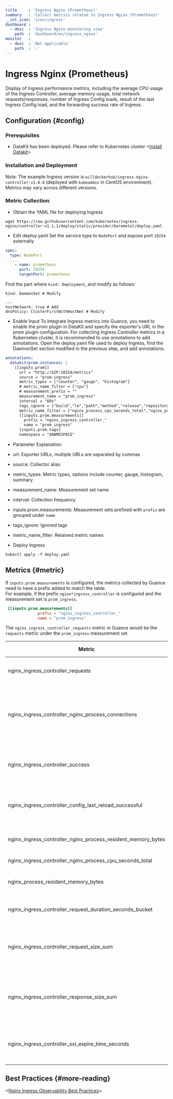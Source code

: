 ```yaml
---
title     : 'Ingress Nginx (Prometheus)'
summary   : 'Collect metrics related to Ingress Nginx (Prometheus)'
__int_icon: 'icon/ingress'
dashboard :
  - desc  : 'Ingress Nginx monitoring view'
    path  : 'dashboard/en/ingress_nginx'
monitor   :
  - desc  : 'Not applicable'
    path  : '-'
---
```


<!-- markdownlint-disable MD025 -->
# Ingress Nginx (Prometheus)
<!-- markdownlint-enable -->


Display of Ingress performance metrics, including the average CPU usage of the Ingress Controller, average memory usage, total network requests/responses, number of Ingress Config loads, result of the last Ingress Config load, and the forwarding success rate of Ingress.


## Configuration {#config}

### Prerequisites

- DataKit has been deployed. Please refer to Kubernetes cluster <[Install Datakit](../datakit/datakit-daemonset-deploy.md)>

### Installation and Deployment
Note: The example Ingress version is `willdockerhub/ingress-nginx-controller:v1.0.0` (deployed with `kubeadmin` in CentOS environment). Metrics may vary across different versions.

### Metric Collection

- Obtain the YAML file for deploying Ingress

```shell
wget https://raw.githubusercontent.com/kubernetes/ingress-nginx/controller-v1.1.1/deploy/static/provider/baremetal/deploy.yaml
```

- Edit deploy.yaml
Set the service type to `NodePort` and expose port `10254` externally

```yaml
spec:
  type: NodePort
......
    - name: prometheus
      port: 10254
      targetPort: prometheus
```

Find the part where `kind: Deployment`, and modify as follows:

```shell
kind: DaemonSet # Modify

---
hostNetwork: true # Add
dnsPolicy: ClusterFirstWithHostNet # Modify
```

- Enable Input
To integrate Ingress metrics into Guance, you need to enable the prom plugin in DataKit and specify the exporter's URL in the prom plugin configuration. For collecting Ingress Controller metrics in a Kubernetes cluster, it is recommended to use annotations to add annotations. Open the deploy.yaml file used to deploy Ingress, find the DaemonSet section modified in the previous step, and add annotations.

```yaml
annotations:
  datakit/prom.instances: |
    [[inputs.prom]]
      url = "http://$IP:10254/metrics"
      source = "prom-ingress"
      metric_types = ["counter", "gauge", "histogram"]
      # metric_name_filter = ["cpu"]
      # measurement_prefix = ""
      measurement_name = "prom_ingress"
      interval = "60s"
      tags_ignore = ["build","le","path","method","release","repository"]
      metric_name_filter = ["nginx_process_cpu_seconds_total","nginx_process_resident_memory_bytes","request_size","response_size","requests","success","config_last_reload_successful"]
      [[inputs.prom.measurements]]
        prefix = "nginx_ingress_controller_"
        name = "prom_ingress"
      [inputs.prom.tags]
      namespace = "$NAMESPACE"
```

- Parameter Explanation:

- url: Exporter URLs, multiple URLs are separated by commas
- source: Collector alias
- metric_types: Metric types, options include counter, gauge, histogram, summary
- measurement_name: Measurement set name
- interval: Collection frequency
- inputs.prom.measurements: Measurement sets prefixed with `prefix` are grouped under `name`
- tags_ignore: Ignored tags
- metric_name_filter: Retained metric names

- Deploy Ingress

```shell
kubectl apply -f deploy.yaml
```

## Metrics {#metric}

If `inputs.prom.measurements` is configured, the metrics collected by Guance need to have a prefix added to match the table.<br />
For example, if the prefix `nginx*ingress_controller` is configured and the measurement set is `prom_ingress`.

```toml
 [[inputs.prom.measurements]]
              prefix = "nginx_ingress_controller_"
              name = "prom_ingress"
```

The `nginx_ingress_controller_requests` metric in Guance would be the `requests` metric under the `prom_ingress` measurement set.

| Metric                                                         | Description                                                         | Data Type | Unit  |
| ------------------------------------------------------------ | ------------------------------------------------------------ | -------- | ----- |
| nginx_ingress_controller_requests                            | The total number of client requests                          | int      | count |
| nginx_ingress_controller_nginx_process_connections           | Current number of client connections with state {active, reading, writing, waiting} | int      | count |
| nginx_ingress_controller_success                             | Cumulative number of Ingress controller reload operations    | int      | count |
| nginx_ingress_controller_config_last_reload_successful       | Whether the last configuration reload attempt was successful | int      | count |
| nginx_ingress_controller_nginx_process_resident_memory_bytes | Number of bytes of memory in use                             | float    | B     |
| nginx_ingress_controller_nginx_process_cpu_seconds_total     | CPU usage in seconds                                         | float    | s     |
| nginx_process_resident_memory_bytes                          | Number of bytes of memory in use                             | int      | B     |
| nginx_ingress_controller_request_duration_seconds_bucket     | Request processing time in milliseconds                      | int      | ms    |
| nginx_ingress_controller_request_size_sum                    | Request length (including request line, header, and request body) | int      | B     |
| nginx_ingress_controller_response_size_sum                   | Response length (including response line, header, and response body) | int      | B     |
| nginx_ingress_controller_ssl_expire_time_seconds             | Number of seconds since 1970 to SSL certificate expiration   | int      | s     |

## Best Practices {#more-reading}

<[Nginx Ingress Observability Best Practices](../best-practices/cloud-native/ingress-nginx.md)>